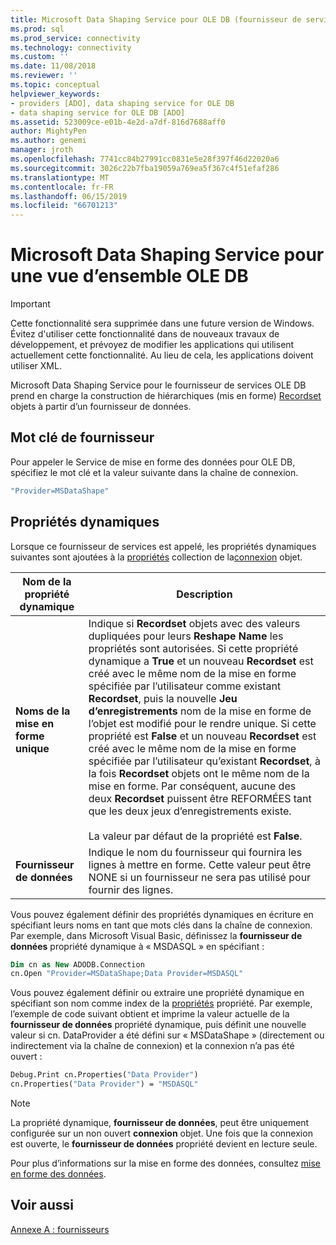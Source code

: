 ```yaml
---
title: Microsoft Data Shaping Service pour OLE DB (fournisseur de services ADO) | Microsoft Docs
ms.prod: sql
ms.prod_service: connectivity
ms.technology: connectivity
ms.custom: ''
ms.date: 11/08/2018
ms.reviewer: ''
ms.topic: conceptual
helpviewer_keywords:
- providers [ADO], data shaping service for OLE DB
- data shaping service for OLE DB [ADO]
ms.assetid: 523009ce-e01b-4e2d-a7df-816d7688aff0
author: MightyPen
ms.author: genemi
manager: jroth
ms.openlocfilehash: 7741cc84b27991cc0831e5e28f397f46d22020a6
ms.sourcegitcommit: 3026c22b7fba19059a769ea5f367c4f51efaf286
ms.translationtype: MT
ms.contentlocale: fr-FR
ms.lasthandoff: 06/15/2019
ms.locfileid: "66701213"
---
```

# <a name="microsoft-data-shaping-service-for-ole-db-overview"></a>Microsoft Data Shaping Service pour une vue d’ensemble OLE DB
> [!IMPORTANT]
>  Cette fonctionnalité sera supprimée dans une future version de Windows. Évitez d'utiliser cette fonctionnalité dans de nouveaux travaux de développement, et prévoyez de modifier les applications qui utilisent actuellement cette fonctionnalité. Au lieu de cela, les applications doivent utiliser XML.

 Microsoft Data Shaping Service pour le fournisseur de services OLE DB prend en charge la construction de hiérarchiques (mis en forme) [Recordset](../../../ado/reference/ado-api/recordset-object-ado.md) objets à partir d’un fournisseur de données.

## <a name="provider-keyword"></a>Mot clé de fournisseur
 Pour appeler le Service de mise en forme des données pour OLE DB, spécifiez le mot clé et la valeur suivante dans la chaîne de connexion.

```vb
"Provider=MSDataShape"
```

## <a name="dynamic-properties"></a>Propriétés dynamiques
 Lorsque ce fournisseur de services est appelé, les propriétés dynamiques suivantes sont ajoutées à la [propriétés](../../../ado/reference/ado-api/properties-collection-ado.md) collection de la[connexion](../../../ado/reference/ado-api/connection-object-ado.md) objet.

|Nom de la propriété dynamique|Description|
|---------------------------|-----------------|
|**Noms de la mise en forme unique**|Indique si **Recordset** objets avec des valeurs dupliquées pour leurs **Reshape Name** les propriétés sont autorisées. Si cette propriété dynamique a **True** et un nouveau **Recordset** est créé avec le même nom de la mise en forme spécifiée par l’utilisateur comme existant **Recordset**, puis la nouvelle  **Jeu d’enregistrements** nom de la mise en forme de l’objet est modifié pour le rendre unique. Si cette propriété est **False** et un nouveau **Recordset** est créé avec le même nom de la mise en forme spécifiée par l’utilisateur qu’existant **Recordset**, à la fois **Recordset**  objets ont le même nom de la mise en forme. Par conséquent, aucune des deux **Recordset** puissent être REFORMÉES tant que les deux jeux d’enregistrements existe.<br /><br /> La valeur par défaut de la propriété est **False**.|
|**Fournisseur de données**|Indique le nom du fournisseur qui fournira les lignes à mettre en forme. Cette valeur peut être NONE si un fournisseur ne sera pas utilisé pour fournir des lignes.|

 Vous pouvez également définir des propriétés dynamiques en écriture en spécifiant leurs noms en tant que mots clés dans la chaîne de connexion. Par exemple, dans Microsoft Visual Basic, définissez la **fournisseur de données** propriété dynamique à « MSDASQL » en spécifiant :

```vb
Dim cn as New ADODB.Connection
cn.Open "Provider=MSDataShape;Data Provider=MSDASQL"
```

 Vous pouvez également définir ou extraire une propriété dynamique en spécifiant son nom comme index de la [propriétés](../../../ado/reference/ado-api/properties-collection-ado.md) propriété. Par exemple, l’exemple de code suivant obtient et imprime la valeur actuelle de la **fournisseur de données** propriété dynamique, puis définit une nouvelle valeur si cn. DataProvider a été défini sur « MSDataShape » (directement ou indirectement via la chaîne de connexion) et la connexion n’a pas été ouvert :

```vb
Debug.Print cn.Properties("Data Provider")
cn.Properties("Data Provider") = "MSDASQL"
```

> [!NOTE]
>  La propriété dynamique, **fournisseur de données**, peut être uniquement configurée sur un non ouvert **connexion** objet. Une fois que la connexion est ouverte, le **fournisseur de données** propriété devient en lecture seule.

 Pour plus d’informations sur la mise en forme des données, consultez [mise en forme des données](../../../ado/guide/data/data-shaping-overview.md).

## <a name="see-also"></a>Voir aussi
 [Annexe A : fournisseurs](../../../ado/guide/appendixes/appendix-a-providers.md)
